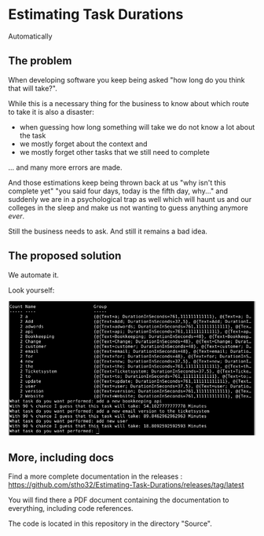 # Estimating Task Durations

Automatically

## The problem

When developing software you keep being asked "how long do you think that will take?". 

While this is a necessary thing for the business to know about which route to take it is also a disaster: 

- when guessing how long something will take we do not know a lot about the task
- we mostly forget about the context and
- we mostly forget other tasks that we still need to complete

... and many more errors are made.

And those estimations keep being thrown back at us "why isn't this complete yet" "you said four days, today is the fifth day, why..." and suddenly we are in a psychological trap as well which will haunt us and our colleges in the sleep and make us not wanting to guess anything anymore _ever_.

Still the business needs to ask. And still it remains a bad idea.

## The proposed solution

We automate it.

Look yourself:

![experiment.ps1](images/experiment.ps1.png)

## More, including docs

Find a more complete documentation in the releases : 
https://github.com/stho32/Estimating-Task-Durations/releases/tag/latest

You will find there a PDF document containing the documentation to everything, including code references. 

The code is located in this repository in the directory "Source".






